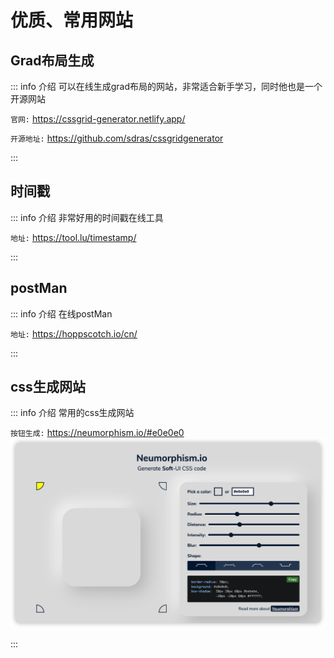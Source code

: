 # 优质、常用网站
## Grad布局生成

::: info 介绍
可以在线生成grad布局的网站，非常适合新手学习，同时他也是一个开源网站

`官网:` https://cssgrid-generator.netlify.app/

`开源地址:` https://github.com/sdras/cssgridgenerator

:::

## 时间戳

::: info 介绍
非常好用的时间戳在线工具

`地址:` https://tool.lu/timestamp/

:::


## postMan

::: info 介绍
在线postMan

`地址:` https://hoppscotch.io/cn/

:::


## css生成网站

::: info 介绍
常用的css生成网站

`按钮生成:` https://neumorphism.io/#e0e0e0
![](../images/url/neumorphism.io.png)


:::
